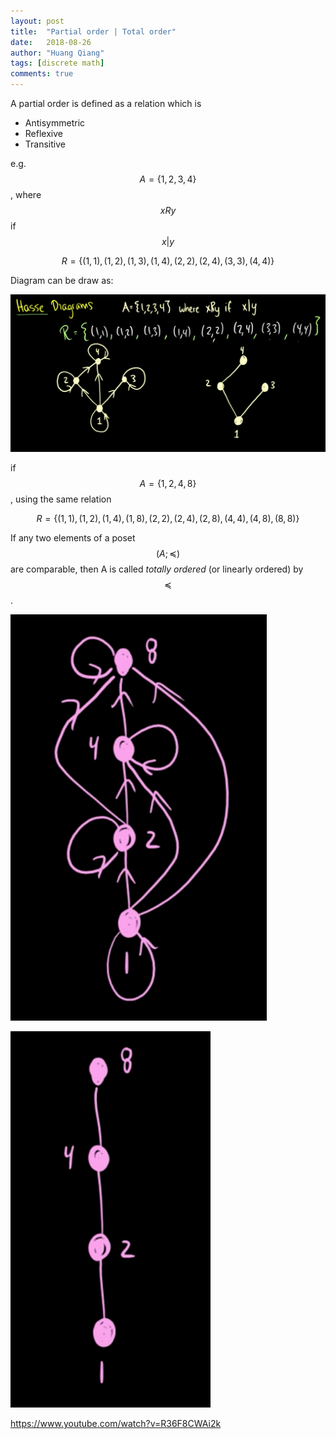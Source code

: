 ```yaml
---
layout: post
title:  "Partial order | Total order"
date:   2018-08-26
author: "Huang Qiang"
tags: [discrete math]
comments: true
---
```


A partial order is defined as a relation which is

- Antisymmetric
- Reflexive
- Transitive

e.g. $$A = \{1, 2, 3, 4\}$$, where $$xRy$$ if $$x {|} y$$

$$R = \{(1,1),(1,2),(1,3),(1,4),(2,2),(2,4),(3,3),(4,4)\}$$

Diagram can be draw as:

![](../images/partial_order.png)

if $$A = \{1, 2, 4, 8\}$$, using the same relation

$$R = \{(1,1),(1,2),(1,4),(1,8),(2,2),(2,4),(2,8),(4,4),(4,8),(8,8)\}$$

If any two elements of a poset $$(A; \preceq)$$ are comparable, then A is called _totally ordered_ (or linearly ordered) by $$\preceq$$.
 
![](../images/total_order_pre_hasse.png)

![](../images/total_order_hasse.png)

https://www.youtube.com/watch?v=R36F8CWAi2k